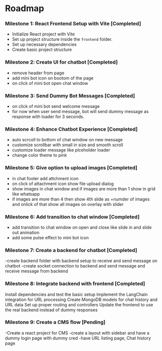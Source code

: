 # Roadmap

### Milestone 1: React Frontend Setup with Vite [Completed]
- Initialize React project with Vite
- Set up project structure inside the `frontend` folder.
- Set up necessary dependencies
- Create basic project structure

### Milestone 2: Create UI for chatbot [Completed]
- remove header from page
- add mini bot icon on bootom of the page 
- on click of mini bot open chat window

### Milestone 3: Send Dummy Bot Messages [Completed]
- on click of mini bot send welcome message
- for now when user send message, bot will send dummy message as response with loader for 3 seconds.

### Milestone 4: Enhance Chatbot Experience [Completed]
- auto scrcoll to bottom of chat window on new message
- customize scrollbar with small in size and smooth scroll
- customize loader message like plceholder loader
- change color theme to pink

### Milestone 5: Give option to upload images [Completed]
- in chat footer add attchment icon
- on click of attachment icon show file upload dialog
- show images in chat window and if images are more than 1 show in grid like whatsapp
- if images are more than 4 then show 4th slide as +numder of images and onlick of that show all images on overlay with slider

### Milestone 6: Add transition to chat window [Completed]
- add transition to chat window on open and close like slide in and slide out animation
- add some pulse effect to mini bot icon

### Milestone 7: Create a backend for chatbot [Completed]
-create backend folder with backend setup to receive and send message on chatbot
-create socket connection to backend and send message and receive message from backend

### Milestone 8: Integrate backend with frontend [Completed]
Install dependencies and test the basic setup
Implement the LangChain integration for URL processing
Create MongoDB models for chat history and URL data
Set up proper routing and controllers
Update the frontend to use the real backend instead of dummy responses

### Milestone 9: Create a CMS flow [Pending]
-Create a react project for CMS
-create a layout with sidebar and have a dummy login page with dummy cred
-have URL listing page, Chat history page 

